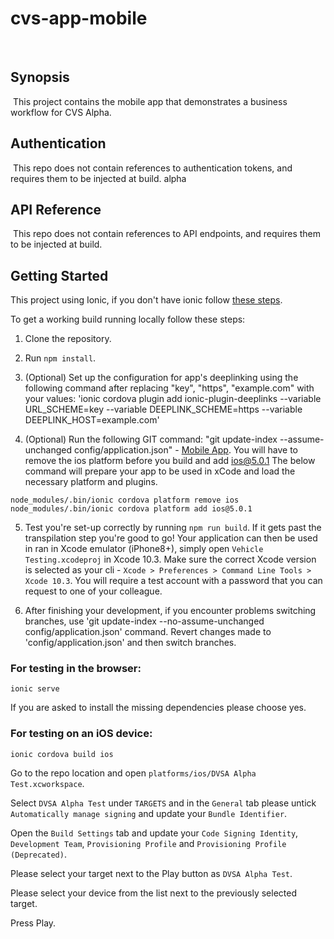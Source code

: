 # cvs-app-mobile
​
## Synopsis
​
This project contains the mobile app that demonstrates a business workflow for CVS Alpha.
​
## Authentication
​
This repo does not contain references to authentication tokens, and requires them to be injected at build.
​alpha
## API Reference
​
This repo does not contain references to API endpoints, and requires them to be injected at build.

## Getting Started
This project using Ionic, if you don't have ionic follow [these steps](https://ionicframework.com/docs/v1/guide/installation.html).

To get a working build running locally follow these steps:

1. Clone the repository.

2. Run `npm install`.

3. (Optional) Set up the configuration for app's deeplinking using the following command after replacing "key", "https", "example.com" with your values:
  'ionic cordova plugin add ionic-plugin-deeplinks --variable URL_SCHEME=key --variable DEEPLINK_SCHEME=https --variable DEEPLINK_HOST=example.com'

4. (Optional) Run the following GIT command: "git update-index --assume-unchanged config/application.json" - [Mobile App](https://wiki.dvsacloud.uk/display/HVT/Getting+started+with+the+Mobile+App).
You will have to remove the ios platform before you build and add ios@5.0.1
The below command will prepare your app to be used in xCode and load the necessary platform and plugins. 
```
node_modules/.bin/ionic cordova platform remove ios
node_modules/.bin/ionic cordova platform add ios@5.0.1
```

5. Test you're set-up correctly by running `npm run build`.  If it gets past the transpilation step you're good to go!
Your application can then be used in ran in Xcode emulator (iPhone8+), simply open `Vehicle Testing.xcodeproj` in Xcode 10.3.
Make sure the correct Xcode version is selected as your cli - `Xcode > Preferences > Command Line Tools > Xcode 10.3`.
You will require a test account with a password that you can request to one of your colleague.

6. After finishing your development, if you encounter problems switching branches, use 'git update-index --no-assume-unchanged config/application.json' command. Revert changes made to 'config/application.json' and then switch branches.

### For testing in the browser:

`ionic serve`

If you are asked to install the missing dependencies please choose yes.

### For testing on an iOS device:

`ionic cordova build ios`

Go to the repo location and open `platforms/ios/DVSA Alpha Test.xcworkspace`.

Select `DVSA Alpha Test` under `TARGETS` and in the `General` tab please untick `Automatically manage signing` and update your `Bundle Identifier`.

Open the `Build Settings` tab and update your `Code Signing Identity`, `Development Team`, `Provisioning Profile` and `Provisioning Profile (Deprecated)`.

Please select your target next to the Play button as `DVSA Alpha Test`.

Please select your device from the list next to the previously selected target.

Press Play.
